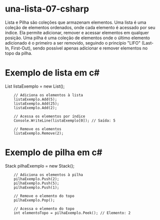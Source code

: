 # una-lista-07-csharp
Lista e Pilha são coleções que armazenam elementos. Uma lista é uma coleção de elementos ordenados, onde cada elemento é acessado por seu índice. Ela permite adicionar, remover e acessar elementos em qualquer posição. Uma pilha é uma coleção de elementos onde o último elemento adicionado é o primeiro a ser removido, seguindo o princípio "LIFO" (Last-In, First-Out), sendo possível apenas adicionar e remover elementos no topo da pilha.
# Exemplo de lista em c#
List<int> listaExemplo = new List<int>();

        // Adiciona os elementos à lista
        listaExemplo.Add(5);
        listaExemplo.Add(25);
        listaExemplo.Add(2);

        // Acessa os elementos por índice
        Console.WriteLine(listaExemplo[0]); // Saída: 5

        // Remove os elementos
        listaExemplo.Remove(2);
  
  
# Exemplo de pilha em c#
Stack<string> pilhaExemplo = new Stack<int>();

        // Adiciona os elementos à pilha
        pilhaExemplo.Push(2);
        pilhaExemplo.Push(5);
        pilhaExemplo.Push(1);

        // Remove o elemento do topo
        pilhaExemplo.Pop();

        // Acessa o elemento do topo
        int elementoTopo = pilhaExemplo.Peek(); // Elemento: 2
